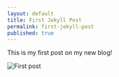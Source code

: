 ```yaml
---
layout: default
title: First Jekyll Post
permalink: first-jekyll-post
published: true
---
```


This is my first post on my new blog!

![First post](https://d324imu86q1bqn.cloudfront.net/uploads/asset/attachment/404618/giphy.gif)
